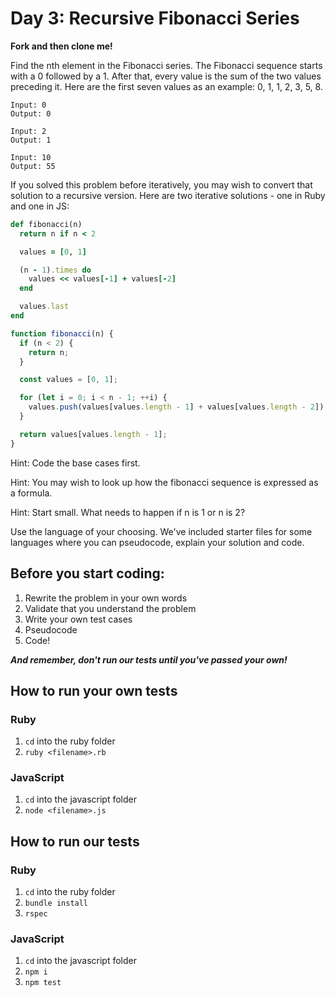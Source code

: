 # Day 3: Recursive Fibonacci Series

**Fork and then clone me!**

Find the nth element in the Fibonacci series. The Fibonacci sequence starts with a 0 followed by a 1. After that, every value is the sum of the two values preceding it. Here are the first seven values as an example: 0, 1, 1, 2, 3, 5, 8.

```
Input: 0
Output: 0

Input: 2
Output: 1

Input: 10
Output: 55
```

If you solved this problem before iteratively, you may wish to convert that solution to a recursive version. Here are two iterative solutions - one in Ruby and one in JS:

```ruby
def fibonacci(n)
  return n if n < 2

  values = [0, 1]

  (n - 1).times do
    values << values[-1] + values[-2]
  end

  values.last
end
```

```javascript
function fibonacci(n) {
  if (n < 2) {
    return n;
  }

  const values = [0, 1];

  for (let i = 0; i < n - 1; ++i) {
    values.push(values[values.length - 1] + values[values.length - 2]);
  }

  return values[values.length - 1];
}
```

Hint: Code the base cases first.

Hint: You may wish to look up how the fibonacci sequence is expressed as a formula.

Hint: Start small. What needs to happen if n is 1 or n is 2?

Use the language of your choosing. We've included starter files for some languages where you can pseudocode, explain your solution and code.

## Before you start coding:

1. Rewrite the problem in your own words
2. Validate that you understand the problem
3. Write your own test cases
4. Pseudocode
5. Code!

**_And remember, don't run our tests until you've passed your own!_**

## How to run your own tests

### Ruby

1. `cd` into the ruby folder
2. `ruby <filename>.rb`

### JavaScript

1. `cd` into the javascript folder
2. `node <filename>.js`

## How to run our tests

### Ruby

1. `cd` into the ruby folder
2. `bundle install`
3. `rspec`

### JavaScript

1. `cd` into the javascript folder
2. `npm i`
3. `npm test`
